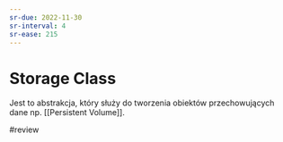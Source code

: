 ```yaml
---
sr-due: 2022-11-30
sr-interval: 4
sr-ease: 215
---
```


# Storage Class

Jest to abstrakcja, który służy do tworzenia obiektów przechowujących dane np. [[Persistent Volume]].

#review 